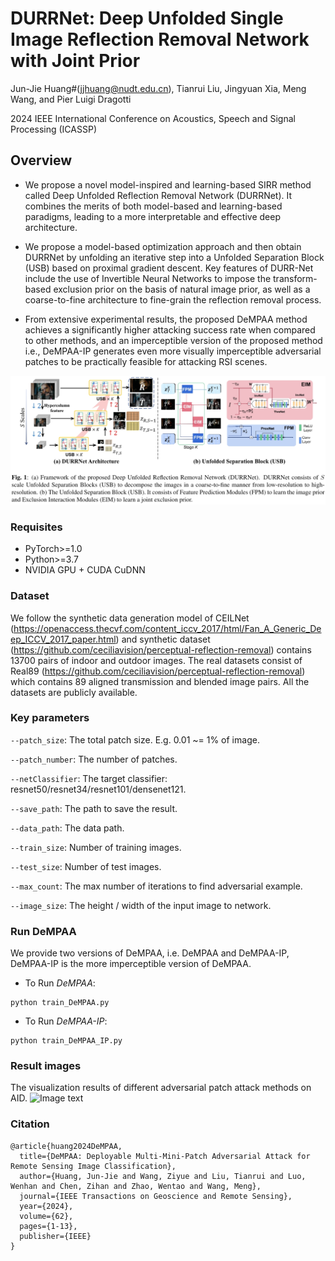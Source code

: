 # DURRNet: Deep Unfolded Single Image Reflection Removal Network with Joint Prior
Jun-Jie Huang#(jjhuang@nudt.edu.cn), Tianrui Liu, Jingyuan Xia, Meng Wang, and Pier Luigi Dragotti

2024 IEEE International Conference on Acoustics, Speech and Signal Processing (ICASSP)


## Overview

- We propose a novel model-inspired and learning-based SIRR method called Deep Unfolded Reflection Removal Network (DURRNet). It combines the merits of both model-based and learning-based paradigms, leading to a more interpretable and effective deep architecture.
    
- We propose a model-based optimization approach and then obtain DURRNet by unfolding an iterative step into a Unfolded Separation Block (USB) based on proximal gradient descent. Key features of DURR-Net include the use of Invertible Neural Networks to impose the transform-based exclusion prior on the basis of natural image prior, as well as a coarse-to-fine architecture to fine-grain the reflection removal process.
  
- From extensive experimental results, the proposed DeMPAA method achieves a significantly higher attacking success rate when compared to other methods, and an imperceptible version of the proposed method i.e.,
DeMPAA-IP generates even more visually imperceptible adversarial patches to be practically feasible for attacking RSI scenes.

![Image text](./overview.png)


### Requisites

- PyTorch>=1.0
- Python>=3.7
- NVIDIA GPU + CUDA CuDNN

### Dataset

We follow the synthetic data generation model of CEILNet (https://openaccess.thecvf.com/content_iccv_2017/html/Fan_A_Generic_Deep_ICCV_2017_paper.html) and synthetic dataset (https://github.com/ceciliavision/perceptual-reflection-removal) contains 13700 pairs of indoor and outdoor images. The real datasets consist of Real89 (https://github.com/ceciliavision/perceptual-reflection-removal) which contains 89 aligned transmission and blended image pairs. All the datasets are publicly available.

### Key parameters
```--patch_size```: The total patch size. E.g. 0.01 ~= 1% of image.

```--patch_number```: The number of patches.

```--netClassifier```: The target classifier: resnet50/resnet34/resnet101/densenet121.

```--save_path```: The path to save the result.

```--data_path```: The data path.

```--train_size```: Number of training images.

```--test_size```: Number of test images.

```--max_count```: The max number of iterations to find adversarial example.

```--image_size```: The height / width of the input image to network.


### Run DeMPAA
We provide two versions of DeMPAA, i.e. DeMPAA and DeMPAA-IP, DeMPAA-IP is the more imperceptible version of DeMPAA.
- To Run *DeMPAA*:

```
python train_DeMPAA.py
```

- To Run *DeMPAA-IP*:

```
python train_DeMPAA_IP.py
```

### Result images
The visualization results of different adversarial patch attack methods on AID.
![Image text](./DeMPAA.png)

### Citation
```
@article{huang2024DeMPAA,
  title={DeMPAA: Deployable Multi-Mini-Patch Adversarial Attack for Remote Sensing Image Classification},
  author={Huang, Jun-Jie and Wang, Ziyue and Liu, Tianrui and Luo, Wenhan and Chen, Zihan and Zhao, Wentao and Wang, Meng},
  journal={IEEE Transactions on Geoscience and Remote Sensing},
  year={2024},
  volume={62},
  pages={1-13},
  publisher={IEEE}
}

```
